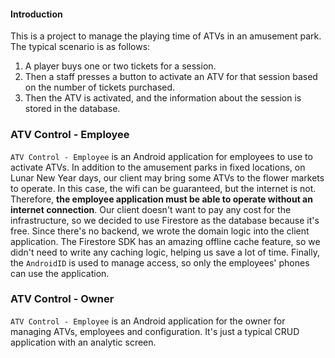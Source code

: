 #### Introduction

This is a project to manage the playing time of ATVs in an amusement park. The typical scenario is as follows:
1. A player buys one or two tickets for a session.
2. Then a staff presses a button to activate an ATV for that session based on the number of tickets purchased.
3. Then the ATV is activated, and the information about the session is stored in the database.

### ATV Control - Employee

`ATV Control - Employee` is an Android application for employees to use to activate ATVs.
In addition to the amusement parks in fixed locations, on Lunar New Year days, our client may bring some ATVs to the flower markets to operate.
In this case, the wifi can be guaranteed, but the internet is not. Therefore, **the employee application must be able to operate without an internet connection**.
Our client doesn't want to pay any cost for the infrastructure, so we decided to use Firestore as the database because it's free.
Since there's no backend, we wrote the domain logic into the client application.
The Firestore SDK has an amazing offline cache feature, so we didn't need to write any caching logic, helping us save a lot of time.
Finally, the `AndroidID` is used to manage access, so only the employees' phones can use the application.

### ATV Control - Owner

`ATV Control - Employee` is an Android application for the owner for managing ATVs, employees and configuration.
It's just a typical CRUD application with an analytic screen.
